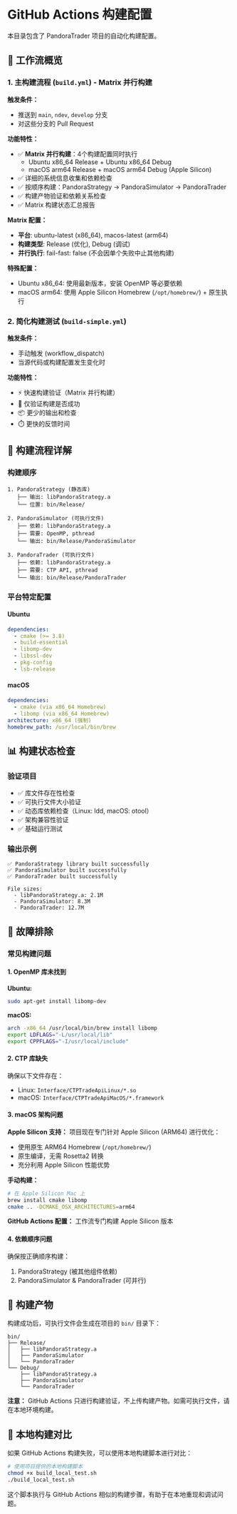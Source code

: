 # GitHub Actions 构建配置

本目录包含了 PandoraTrader 项目的自动化构建配置。

## 🚀 工作流概览

### 1. 主构建流程 (`build.yml`) - Matrix 并行构建

**触发条件：**
- 推送到 `main`, `ndev`, `develop` 分支
- 对这些分支的 Pull Request

**功能特性：**
- ✅ **Matrix 并行构建**：4个构建配置同时执行
  - Ubuntu x86_64 Release + Ubuntu x86_64 Debug
  - macOS arm64 Release + macOS arm64 Debug (Apple Silicon)
- ✅ 详细的系统信息收集和依赖检查
- ✅ 按顺序构建：PandoraStrategy → PandoraSimulator → PandoraTrader
- ✅ 构建产物验证和依赖关系检查
- ✅ Matrix 构建状态汇总报告

**Matrix 配置：**
- **平台**: ubuntu-latest (x86_64), macos-latest (arm64)
- **构建类型**: Release (优化), Debug (调试)
- **并行执行**: fail-fast: false (不会因单个失败中止其他构建)

**特殊配置：**
- Ubuntu x86_64: 使用最新版本，安装 OpenMP 等必要依赖
- macOS arm64: 使用 Apple Silicon Homebrew (`/opt/homebrew/`) + 原生执行

### 2. 简化构建测试 (`build-simple.yml`)

**触发条件：**
- 手动触发 (workflow_dispatch)
- 当源代码或构建配置发生变化时

**功能特性：**
- ⚡ 快速构建验证（Matrix 并行构建）
- 🎯 仅验证构建是否成功
- 📦 更少的输出和检查
- ⏱️ 更快的反馈时间

## 🔧 构建流程详解

### 构建顺序
```
1. PandoraStrategy (静态库)
   ├── 输出: libPandoraStrategy.a
   └── 位置: bin/Release/

2. PandoraSimulator (可执行文件)
   ├── 依赖: libPandoraStrategy.a
   ├── 需要: OpenMP, pthread
   └── 输出: bin/Release/PandoraSimulator

3. PandoraTrader (可执行文件)
   ├── 依赖: libPandoraStrategy.a
   ├── 需要: CTP API, pthread
   └── 输出: bin/Release/PandoraTrader
```

### 平台特定配置

#### Ubuntu
```yaml
dependencies:
  - cmake (>= 3.8)
  - build-essential
  - libomp-dev
  - libssl-dev
  - pkg-config
  - lsb-release
```

#### macOS
```yaml
dependencies:
  - cmake (via x86_64 Homebrew)
  - libomp (via x86_64 Homebrew)
architecture: x86_64 (强制)
homebrew_path: /usr/local/bin/brew
```

## 📊 构建状态检查

### 验证项目
- ✅ 库文件存在性检查
- ✅ 可执行文件大小验证
- ✅ 动态库依赖检查（Linux: ldd, macOS: otool）
- ✅ 架构兼容性验证
- ✅ 基础运行测试

### 输出示例
```
✅ PandoraStrategy library built successfully
✅ PandoraSimulator built successfully
✅ PandoraTrader built successfully

File sizes:
  - libPandoraStrategy.a: 2.1M
  - PandoraSimulator: 8.3M  
  - PandoraTrader: 12.7M
```

## 🐛 故障排除

### 常见构建问题

#### 1. OpenMP 库未找到
**Ubuntu:**
```bash
sudo apt-get install libomp-dev
```

**macOS:**
```bash
arch -x86_64 /usr/local/bin/brew install libomp
export LDFLAGS="-L/usr/local/lib"
export CPPFLAGS="-I/usr/local/include"
```

#### 2. CTP 库缺失
确保以下文件存在：
- Linux: `Interface/CTPTradeApiLinux/*.so`
- macOS: `Interface/CTPTradeApiMacOS/*.framework`

#### 3. macOS 架构问题

**Apple Silicon 支持：**
项目现在专门针对 Apple Silicon (ARM64) 进行优化：
- 使用原生 ARM64 Homebrew (`/opt/homebrew/`)
- 原生编译，无需 Rosetta2 转换
- 充分利用 Apple Silicon 性能优势

**手动构建：**
```bash
# 在 Apple Silicon Mac 上
brew install cmake libomp
cmake .. -DCMAKE_OSX_ARCHITECTURES=arm64
```

**GitHub Actions 配置：**
工作流专门构建 Apple Silicon 版本

#### 4. 依赖顺序问题
确保按正确顺序构建：
1. PandoraStrategy (被其他组件依赖)
2. PandoraSimulator & PandoraTrader (可并行)

## 📁 构建产物

构建成功后，可执行文件会生成在项目的 `bin/` 目录下：

```
bin/
├── Release/
│   ├── libPandoraStrategy.a
│   ├── PandoraSimulator
│   └── PandoraTrader
└── Debug/
    ├── libPandoraStrategy.a
    ├── PandoraSimulator
    └── PandoraTrader
```

**注意：** GitHub Actions 只进行构建验证，不上传构建产物。如需可执行文件，请在本地环境构建。

## 🔄 本地构建对比

如果 GitHub Actions 构建失败，可以使用本地构建脚本进行对比：

```bash
# 使用项目提供的本地构建脚本
chmod +x build_local_test.sh
./build_local_test.sh
```

这个脚本执行与 GitHub Actions 相似的构建步骤，有助于在本地重现和调试问题。